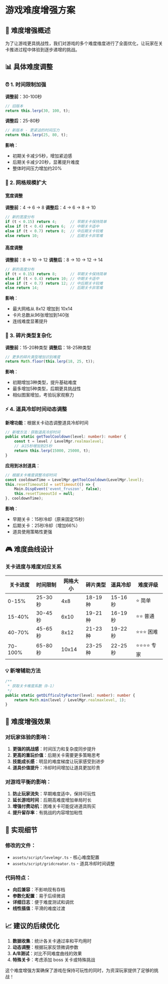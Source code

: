 # 游戏难度增强方案

## 🎯 难度增强概述
为了让游戏更具挑战性，我们对游戏的多个难度维度进行了全面优化，让玩家在关卡推进过程中体验到逐步递增的挑战。

## 📊 具体难度调整

### ⏰ 1. 时间限制加强
**调整前**：30-100秒
```typescript
// 旧版本
return this.lerp(30, 100, t);
```

**调整后**：25-80秒
```typescript
// 新版本 - 更紧迫的时间压力
return this.lerp(25, 80, t);
```

**影响**：
- 初期关卡减少5秒，增加紧迫感
- 后期关卡减少20秒，显著提升难度
- 整体时间压力增加约20%

### 🔲 2. 网格规模扩大

#### 宽度调整
**调整前**：4 → 6 → 8
**调整后**：4 → 6 → 8 → 10

```typescript
// 新的宽度分布
if (t < 0.15) return 4;      // 早期关卡保持简单
else if (t < 0.4) return 6;  // 中期关卡适中  
else if (t < 0.7) return 8;  // 中后期关卡较难
else return 10;              // 后期关卡非常难
```

#### 高度调整
**调整前**：8 → 10 → 12
**调整后**：8 → 10 → 12 → 14

```typescript
// 新的高度分布
if (t < 0.15) return 8;      // 早期关卡保持简单
else if (t < 0.4) return 10; // 中期关卡适中
else if (t < 0.7) return 12; // 中后期关卡较难
else return 14;              // 后期关卡非常难
```

**影响**：
- 最大网格从 8x12 增加到 10x14
- 卡片总数从96张增加到140张
- 连线难度显著提升

### 🧩 3. 碎片类型复杂化
**调整前**：15-20种类型
**调整后**：18-25种类型

```typescript
// 更多的碎片类型增加识别难度
return Math.floor(this.lerp(18, 25, t));
```

**影响**：
- 初期增加3种类型，提升基础难度
- 最多增加5种类型，后期更具挑战性
- 相似图案增加，考验玩家观察力

### ⚡ 4. 道具冷却时间动态调整
**新增功能**：根据关卡动态调整道具冷却时间

```typescript
// 新增方法：获取道具冷却时间
public static getToolCooldown(level: number): number {
    const t = level / LevelMgr.realmaxlevel;
    // 从15秒增加到25秒
    return this.lerp(15000, 25000, t);
}
```

**应用到冰封道具**：
```typescript
// 根据关卡难度调整冷却时间
const cooldownTime = LevelMgr.getToolCooldown(LevelMgr.level);
this.resetTimeoutId = setTimeout(() => {
    Main.DispEvent('event_fruszon', false);
    this.resetTimeoutId = null;
}, cooldownTime);
```

**影响**：
- 早期关卡：15秒冷却（原来固定15秒）
- 后期关卡：25秒冷却（增加66%）
- 道具使用策略性更强

## 🎮 难度曲线设计

### 关卡进度与难度对应关系

| 关卡进度 | 时间限制 | 网格大小 | 碎片类型 | 道具冷却 | 难度评级 |
|---------|---------|---------|---------|---------|---------|
| 0-15% | 25-30秒 | 4x8 | 18-19种 | 15-16秒 | ⭐ 简单 |
| 15-40% | 30-45秒 | 6x10 | 19-21种 | 16-19秒 | ⭐⭐ 普通 |
| 40-70% | 45-65秒 | 8x12 | 21-23种 | 19-22秒 | ⭐⭐⭐ 困难 |
| 70-100% | 65-80秒 | 10x14 | 23-25种 | 22-25秒 | ⭐⭐⭐⭐ 专家 |

### 💡 新增辅助方法

```typescript
/**
 * 获取关卡难度系数（0-1）
 */
public static getDifficultyFactor(level: number): number {
    return Math.min(level / LevelMgr.realmaxlevel, 1);
}
```

## 🚀 难度增强效果

### 对玩家体验的影响：
1. **更强的挑战感**：时间压力和复杂度同步提升
2. **更高的重玩价值**：后期关卡需要更多策略思考
3. **技能成长感**：明显的难度梯度让玩家感受到进步
4. **道具价值提升**：冷却时间增加让道具更加珍贵

### 对游戏平衡的影响：
1. **防止玩家流失**：早期难度适中，保持可玩性
2. **延长游戏时间**：后期高难度增加单局时长
3. **增强付费动机**：困难关卡可能促进道具购买
4. **提升留存率**：有挑战的内容增加粘性

## 🔧 实现细节

### 修改的文件：
- `assets/script/levelmgr.ts` - 核心难度配置
- `assets/script/gridcreator.ts` - 道具冷却时间调整

### 代码特点：
- **向后兼容**：不影响现有存档
- **参数化配置**：易于后续微调
- **详细日志**：便于难度测试和调优
- **线性插值**：平滑的难度过渡

## 📈 建议的后续优化

1. **数据收集**：统计各关卡通过率和平均用时
2. **动态调整**：根据玩家反馈微调参数
3. **A/B测试**：对比不同难度曲线的效果
4. **特殊关卡**：考虑添加 boss 关卡或特殊挑战

这个难度增强方案确保了游戏在保持可玩性的同时，为资深玩家提供了足够的挑战！